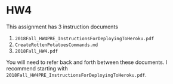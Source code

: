 # HW4

This assignment has 3 instruction documents 

1. `2018Fall_HW4PRE_InstructionsForDeployingToHeroku.pdf`
1. `CreateRottenPotatoesCommands.md`
1. `2018Fall_HW4.pdf`


You will need to refer back and forth between these documents.  I recommend starting with `2018Fall_HW4PRE_InstructionsForDeployingToHeroku.pdf`.
